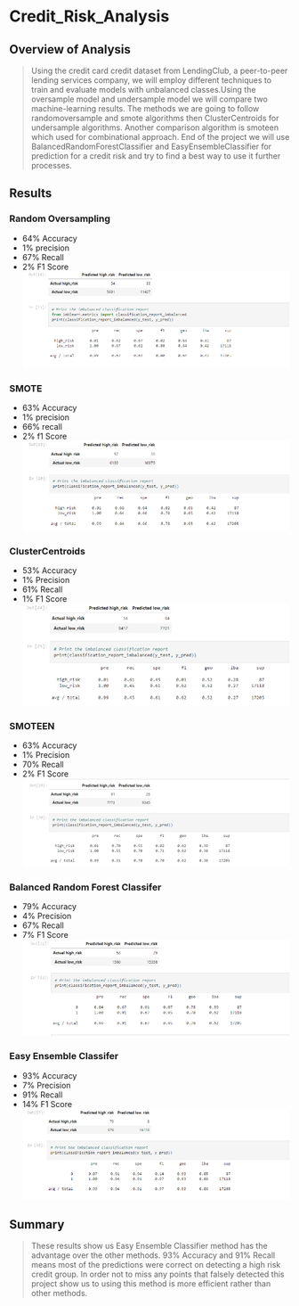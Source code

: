 # Credit_Risk_Analysis
## Overview of Analysis
> Using the credit card credit dataset from LendingClub, a peer-to-peer lending services company, we will employ different techniques to train and evaluate models with unbalanced classes.Using the oversample model and undersample model we will compare two machine-learning results. The methods we are going to follow randomoversample and smote algorithms then ClusterCentroids for undersample algorithms. Another comparison algorithm is smoteen which used for combinational approach. End of the project we will use BalancedRandomForestClassifier and EasyEnsembleClassifier for prediction for a credit risk and try to find a best way to use it further processes.
## Results
### Random Oversampling
* 64% Accuracy
* 1% precision
* 67% Recall
* 2% F1 Score
<br/> ![Picture1](Resources/Random_oversampling.PNG) <br/>
### SMOTE
* 63% Accuracy
* 1% precision
* 66% recall
* 2% f1 Score <br/>
![Picture2](Resources/Smote_oversampling.PNG) <br/>
### ClusterCentroids
* 53% Accuracy
* 1% Precision
* 61% Recall
* 1% F1 Score <br/>
![Picture3](Resources/undersampling.PNG) <br/>
### SMOTEEN
* 63% Accuracy
* 1% Precision
* 70% Recall
* 2% F1 Score <br/>
![Picture4](Resources/Combination.PNG) <br/>
### Balanced Random Forest Classifer
* 79% Accuracy
* 4% Precision
* 67% Recall
* 7% F1 Score <br/>
![Picture5](Resources/ensemble.PNG) <br/>
### Easy Ensemble Classifer
* 93% Accuracy 
* 7% Precision
* 91% Recall
* 14% F1 Score <br/>
![Picture6](Resources/Ensemble_Classifier.PNG) <br/>
## Summary
> These results show us Easy Ensemble Classifier method has the advantage over the other methods. 93% Accuracy and 91% Recall means most of the predictions were correct on detecting a high risk credit group. In order not to miss any points that falsely detected this project show us to using this method is more efficient rather than other methods. 
